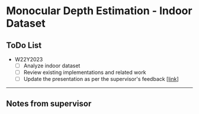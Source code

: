 # Monocular Depth Estimation - Indoor Dataset

## ToDo List

- W22Y2023
  - [ ] Analyze indoor dataset
  - [ ] Review existing implementations and related work
  - [ ] Update the presentation as per the supervisor's feedback [[link]()]

---

## Notes from supervisor
